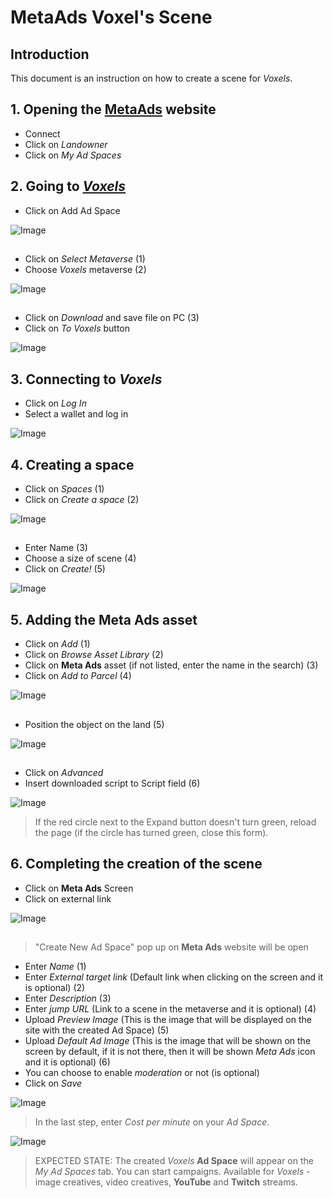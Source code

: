# MetaAds Voxel's Scene

## Introduction

 This document is an instruction on how to create a scene for *Voxels*.

## 1. Opening the [**MetaAds**](https://metaads.team/main/) website

* Connect
* Click on *Landowner*
* Click on *My Ad Spaces*

## 2. Going to [*Voxels*](https://www.voxels.com/?ref=)

* Click on Add Ad Space

![Image](./media/14.png)
##

* Click on *Select Metaverse* (1)
* Choose *Voxels* metaverse (2)

![Image](./media/12.png)
##

* Click on *Download* and save file on PC (3)
* Click on *To Voxels* button

![Image](./media/13.png)

## 3. Connecting to *Voxels*

* Click on *Log In*
* Select a wallet and log in

![Image](./media/2.png)

## 4. Creating a space

* Click on *Spaces* (1)
* Click on *Create a space* (2)

![Image](./media/3.png)
##

* Enter Name (3)
* Choose a size of scene (4)
* Click on *Create!* (5) 

![Image](./media/4.png) 

## 5. Adding the **Meta Ads** asset

* Click on *Add* (1)
* Click on *Browse Asset Library* (2)
* Click on **Meta Ads** asset (if not listed, enter the name in the search) (3)
* Click on *Add to Parcel* (4)

![Image](./media/6.png)
##

* Position the object on the land (5)

![Image](./media/7.png) 
##

* Click on *Advanced* 
* Insert downloaded script to Script field (6)


![Image](./media/8.png)

> If the red circle next to the Expand button doesn't turn green, reload the page (if the circle has turned green, close this form).

## 6. Completing the creation of the scene

* Click on **Meta Ads** Screen
* Click on external link

![Image](./media/9.png)
##

> "Create New Ad Space" pop up on **Meta Ads** website will be open

* Enter *Name* (1)
* Enter *External target link* (Default link when clicking on the screen and it is optional) (2)
* Enter *Description* (3)
* Enter *jump URL* (Link to a scene in the metaverse and it is optional) (4)
* Upload *Preview Image* (This is the image that will be displayed on the site with the created Ad Space) (5)
* Upload *Default Ad Image* (This is the image that will be shown on the screen by default, if it is not there, then it will be shown *Meta Ads* icon and it is optional) (6)
* You can choose to enable *moderation* or not (is optional)
* Click on *Save*

![Image](./media/10.png)
> In the last step, enter *Cost per minute* on your *Ad Space*.

![Image](./media/11.png)

> EXPECTED STATE: The created *Voxels* **Ad Space**  will appear on the *My Ad Spaces* tab. You can start campaigns. Available for *Voxels* - image creatives, video creatives, **YouTube** and **Twitch** streams.


